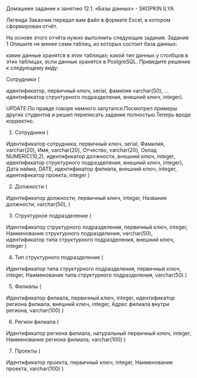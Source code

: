    Домашнее задание к занятию 12.1. «Базы данных» - SKOPKIN ILYA

Легенда
Заказчик передал вам файл в формате Excel, в котором сформирован отчёт.

На основе этого отчёта нужно выполнить следующие задания.
Задание 1
Опишите не менее семи таблиц, из которых состоит база данных:

какие данные хранятся в этих таблицах;
какой тип данных у столбцов в этих таблицах, если данные хранятся в PostgreSQL.
Приведите решение к следующему виду:

Сотрудники (

идентификатор, первичный ключ, serial,
фамилия varchar(50),
...
идентификатор структурного подразделения, внешний ключ, integer).

UPDATE:По правде говоря немного запутался.Посмотрел примеры других студентов и решил переписать задание полностью.Теперь вроде корректно.

   1. Сотрудники (

Идентификатор сотрудника, первичный ключ, serial,
Фамилия, varchar(20),
Имя, varchar(20),
Отчество, varchar(20),
Оклад NUMERIC(10,2),
идентификатор должности, внешний ключ, integer,
идентификатор структурного подразделения, внешний ключ, integer),
Дата найма, DATE,
идентификатор филиала, внешний ключ, integer,
идентификатор проекта, integer
)

2. Должности (

Идентификатор должности, первичный ключ, integer,
Название должности, varchar(50),
)

3. Структурное подразделение (

Идентификатор структурного подразделения, первичный ключ, integer,
Наименование структурного подразделения, varchar(50),
идентификатор типа структурного подразделения, внешний ключ, integer
)

4. Тип структурного подразделения (

Идентификатор типа структурного подразделения, первичный ключ, integer,
Наименование типа структурного подразделения, varchar(50)
)

5. Филиалы (

Идентификатор филиала, первичный ключ, integer,
идентификатор региона филиала, внешний ключ, integer,
Адрес филиала внутри региона, varchar(100)
)

6. Регион филиала (

Идентификатор региона филиала, натуральный первичный ключ, integer,
Наименование региона филиала, varchar(100)
)

7. Проекты (

Идентификатор проекта, первичный ключ, integer,
Наименование проекта, varchar(100)
)


